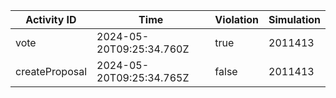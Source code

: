 | Activity ID | Time | Violation | Simulation |
| --- | --- | --- | --- |
| vote | 2024-05-20T09:25:34.760Z | true | 2011413 |
| createProposal | 2024-05-20T09:25:34.765Z | false | 2011413 |